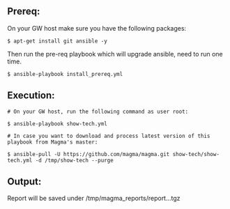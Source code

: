 ## Prereq:

On your GW host make sure you have the following packages:
```
$ apt-get install git ansible -y
```

Then run the pre-req playbook which will upgrade ansible, need to run one time.

```
$ ansible-playbook install_prereq.yml
```

## Execution:

```
# On your GW host, run the following command as user root:

$ ansible-playbook show-tech.yml

# In case you want to download and process latest version of this playbook from Magma's master:

$ ansible-pull -U https://github.com/magma/magma.git show-tech/show-tech.yml -d /tmp/show-tech --purge
```

## Output:

Report will be saved under /tmp/magma_reports/report.<HOSTNAME>.<DATE>.tgz
